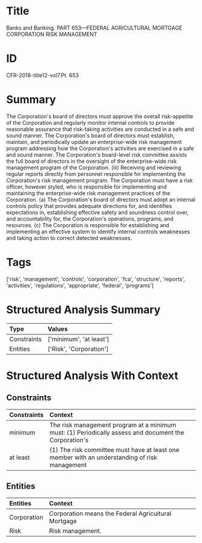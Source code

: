 # Title

 Banks and Banking. PART 653—FEDERAL AGRICULTURAL MORTGAGE CORPORATION RISK MANAGEMENT


# ID

 CFR-2018-title12-vol7.Pt. 653


# Summary

The Corporation's board of directors must approve the overall risk-appetite of the Corporation and regularly monitor internal controls to provide reasonable assurance that risk-taking activities are conducted in a safe and sound manner.
The Corporation's board of directors must establish, maintain, and periodically update an enterprise-wide risk management program addressing how the Corporation's activities are exercised in a safe and sound manner.
The Corporation's board-level risk committee assists the full board of directors in the oversight of the enterprise-wide risk management program of the Corporation.
(iii) Receiving and reviewing regular reports directly from personnel responsible for implementing the Corporation's risk management program.
The Corporation must have a risk officer, however styled, who is responsible for implementing and maintaining the enterprise-wide risk management practices of the Corporation.
(a) The Corporation's board of directors must adopt an internal controls policy that provides adequate directions for, and identifies expectations in, establishing effective safety and soundness control over, and accountability for, the Corporation's operations, programs, and resources.
(c) The Corporation is responsible for establishing and implementing an effective system to identify internal controls weaknesses and taking action to correct detected weaknesses.


# Tags

['risk', 'management', 'controls', 'corporation', 'fca', 'structure', 'reports', 'activities', 'regulations', 'appropriate', 'federal', 'programs']


# Structured Analysis Summary

| Type        | Values                  |
|:------------|:------------------------|
| Constraints | ['minimum', 'at least'] |
| Entities    | ['Risk', 'Corporation'] |


# Structured Analysis With Context

 


## Constraints

| Constraints   | Context                                                                                                |
|:--------------|:-------------------------------------------------------------------------------------------------------|
| minimum       | The risk management program at a  minimum must: (1) Periodically assess and document the Corporation's |
| at least      | (1) The risk committee must have  at least one member with an understanding of risk management         |


## Entities

| Entities    | Context                                              |
|:------------|:-----------------------------------------------------|
| Corporation | Corporation  means the Federal Agricultural Mortgage |
| Risk        | Risk  management.                                    |


